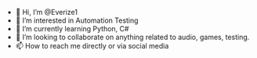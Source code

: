 - 👋 Hi, I’m @Everize1
- 👀 I’m interested in Automation Testing
- 🌱 I’m currently learning Python, C#
- 💞️ I’m looking to collaborate on anything related to audio, games, testing.
- 📫 How to reach me directly or via social media

<!---
Everize1/Everize1 is a ✨ special ✨ repository because its `README.md` (this file) appears on your GitHub profile.
You can click the Preview link to take a look at your changes.
--->
